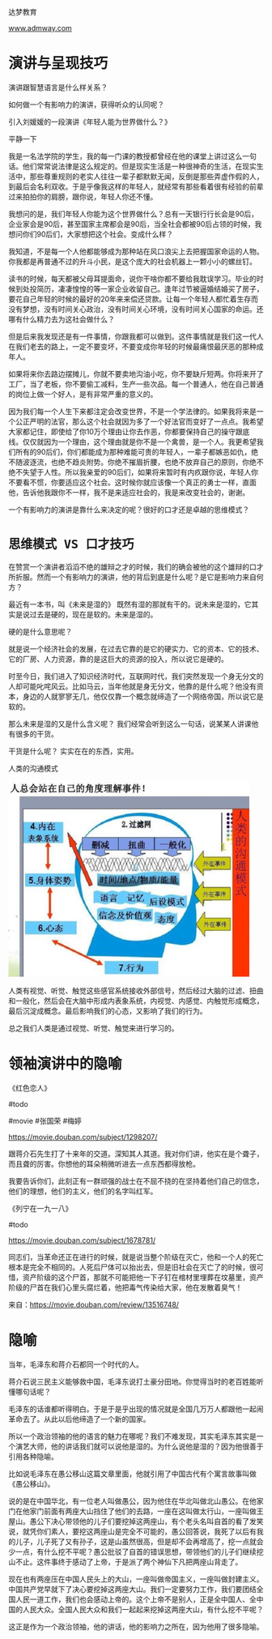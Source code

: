 达梦教育

www.admway.com

# 演讲与呈现技巧

演讲跟智慧语言是什么样关系？

如何做一个有影响力的演讲，获得听众的认同呢？

引入刘媛媛的一段演讲《年轻人能为世界做什么？》

平静一下

我是一名法学院的学生，我的每一门课的教授都曾经在他的课堂上讲过这么一句话。他们常常说法律是这么规定的。但是现实生活是一种很神奇的生活，在现实生活中，那些尊重规则的老实人往往一辈子都默默无闻，反倒是那些弄虚作假的人，到最后会名利双收。于是乎像我这样的年轻人，就经常有那些看着很有经验的前辈过来拍拍你的肩膀，跟你说，年轻人你还不懂。

我想问的是，我们年轻人你能为这个世界做什么？总有一天银行行长会是90后，企业家会是90后，甚至国家主席都会是90后，当全社会都被90后占领的时候，我想问你们90后们，大家想把这个社会。变成什么样？

我知道，不是每一个人他都能够成为那种站在风口浪尖上去把握国家命运的人物。你我都是再普通不过的升斗小民，是这个庞大的社会机器上一颗小小的螺丝钉。

读书的时候，每天都被父母耳提面命，说你干啥你都不要给我耽误学习。毕业的时候到处投简历，凄凄惶惶的等一家企业收留自己。逢年过节被逼婚结婚买了房子，要花自己年轻的时候的最好的20年来来偿还贷款。让每一个年轻人都忙着生存而没有梦想，没有时间关心政治，没有时间关心环境，没有时间关心国家的命运。还哪有什么精力去为这社会做什么？

但是后来我发现还是有一件事情，你跟我都可以做到。这件事情就是我们这一代人在我们老去的路上，一定不要变坏，不要变成你年轻的时候最痛恨最厌恶的那种成年人。

如果将来你去路边摆摊儿，你就不要卖地沟油小吃，你不要缺斤短两。你将来开了工厂，当了老板，你不要偷工减料，生产一些次品。每一个普通人，他在自己普通的岗位上做一个好人，是有非常严重的意义的。

因为我们每一个人生下来都注定会改变世界，不是一个学法律的。如果我将来是一个公正严明的法官，那么这个社会就因为多了一个好法官而变好了一点点。我希望大家都记住，即使给了你10万个理由让你去作恶，你都要保持自己的操守跟底线。仅仅就因为一个理由，这个理由就是你不是一个禽兽，是一个人。我更希望我们所有的90后们，你们都能成为那种难能可贵的年轻人，一辈子都嫉恶如仇，绝不随波逐流，也绝不趋炎附势。你绝不摧眉折腰，也绝不放弃自己的原则，你绝不绝不失望于人性。所以我亲爱的90后们，如果将来暂时有内疚跟你说，年轻人你不要看不惯，你要适应这个社会。这时候你就应该像一个真正的勇士一样，直面他，告诉他我跟你不一样，我不是来适应社会的，我是来改变社会的，谢谢。



一个有影响力的演讲是靠什么来决定的呢？很好的口才还是卓越的思维模式？

# `思维模式 VS 口才技巧`

在赞赏一个演讲者滔滔不绝的雄辩之才的时候，我们的确会被他的这个雄辩的口才所折服。然而一个有影响力的演讲，他的背后到底是什么呢？是它是影响力来自何方？

最近有一本书，叫《未来是湿的》
既然有湿的那就有干的。说未来是湿的，它其实是说过去是硬的，现在是软的。未来是湿的。

硬的是什么意思呢？

就是说一个经济社会的发展，在过去它靠的是它的硬实力、它的资本、它的技术、它的厂房、人力资源，靠的是这巨大的资源的投入，所以说它是硬的。

时至今日，我们进入了知识经济时代，互联网时代，我们突然发现一个身无分文的人却可能叱咤风云。比如马云，当年他就是身无分文，他靠的是什么呢？他没有资本，身边的人就寥寥无几，他仅仅靠一个概念就缔造了一个网络帝国，所以说它是软的。

那么未来是湿的又是什么含义呢？
我们经常会听到这么一句话，说某某人讲课他有很多的干货。

干货是什么呢？
实实在在的东西，实用。



人类的沟通模式

<img src="images/人的沟通模式.png" alt="image-20250226224429459" style="zoom:50%;" />

人类有视觉、听觉、触觉这些感官系统接收外部信号，然后经过大脑的过滤、扭曲和一般化，然后会在大脑中形成内表象系统，内视觉、内感觉、内触觉形成概念，最后沉淀成概念。最后影响我们的心态，又影响了我们的行为。

总之我们人类是通过视觉、听觉、触觉来进行学习的。



# 领袖演讲中的隐喻

《红色恋人》

#todo

#movie #张国荣 #梅婷

https://movie.douban.com/subject/1298207/

跟蒋介石先生打了十来年的交道。深知其人其道。我对你们讲，他实在是个聋子，而且聋的厉害。你想他的耳朵稍微听进去一点东西都得放枪。

我要告诉你们，此刻正有一群顽强的战士在不屈不挠的在坚持着他们自己的信念，他们的理想，他们的主义，他们的名字叫红军。



《列宁在一九一八》

#todo

https://movie.douban.com/subject/1678781/

同志们，当革命还正在进行的时候，就是说当整个阶级在灭亡，他和一个人的死亡根本是完全不相同的。人死后尸体可以抬出去，但是旧社会在灭亡了的时候，很可惜，资产阶级的这个尸首，那就不可能把他一下子钉在棺材里埋葬在坟墓里，资产阶级的尸首在我们心里头腐烂着，他把毒气传染给大家，他在发散着臭气！

来自：https://movie.douban.com/review/13516748/



# 隐喻

当年，毛泽东和蒋介石都同一个时代的人。

蒋介石说三民主义能够救中国，毛泽东说打土豪分田地。你觉得当时的老百姓能听懂哪句话呢？

毛泽东的话谁都听得明白。于是于是乎出现的情况就是全国几万万人都跟他一起闹革命去了。从此以后他缔造了一个新的国家。

所以一个政治领袖的他的语言的魅力在哪呢？我们不难发现，其实毛泽东其实是一个演艺大师，他的讲话我们就可以说他是湿的。为什么说他是湿的？因为他很善于引用各种隐喻。

比如说毛泽东在愚公移山这篇文章里面，他就引用了中国古代有个寓言故事叫做《愚公移山》。

说的是在中国华北，有一位老人叫做愚公，因为他住在华北叫做北山愚公。在他家门在他家门前面有两座大山挡住了他们的去路，一座在这叫做太行山，一座叫做王屋山。愚公下决心带领他的儿子们要挖掉这两座山，有个老头名叫自首的看了发笑说，就凭你们素人，要挖这两座山是完全不可能的，愚公回答说，我死了以后有我的儿子，儿子死了又有孙子，这是山虽然很高，但是却不会再增高了，挖一点就会少一点，有什么挖不平呢？愚公批驳了自首的错误思想，带领他们的儿子们继续挖山不止。这件事终于感动了上帝，于是派了两个神仙下凡把两座山背走了。

现在也有两座压在中国人民头上的大山，一座叫做帝国主义，一座叫做封建主义。中国共产党早就下了决心要挖掉这两座大山。我们一定要努力工作，我们要团结全国人民一道工作，我们也会感动上帝的。这个上帝不是别人，正是全中国人、全中国的人民大众。全国人民大众和我们一起起来挖掉这两座大山，有什么挖不平呢？



这正是作为一个政治领袖，他的讲话，他的影响力之所在，因为他用了很多隐喻。

